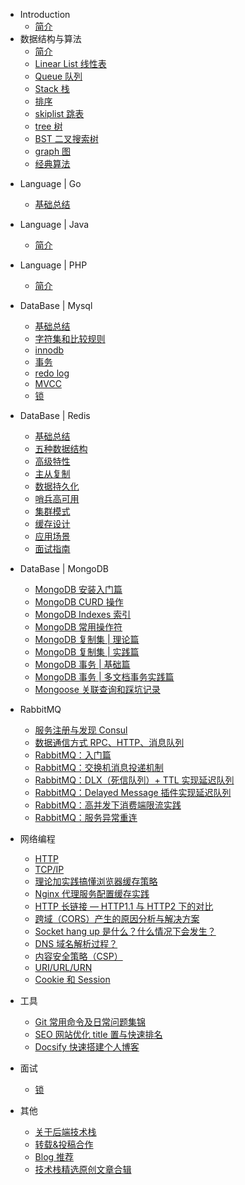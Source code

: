 * Introduction
    * [简介](README.md)
* 数据结构与算法
    - [简介](algorithm/README.md)
    - [Linear List 线性表](/algorithm/linear-list.md)
    - [Queue 队列](/algorithm/queue.md)
    - [Stack 栈](/algorithm/stack.md)
    - [排序](/algorithm/sort.md)
    - [skiplist 跳表](/algorithm/skiplist.md)
    - [tree 树](/algorithm/tree.md)
    - [BST 二叉搜索树](/algorithm/bst.md)
    - [graph  图](/algorithm/graph.md)
    - [经典算法](/algorithm/summary.md)

- Language | Go
    - [基础总结](go/go.md)
- Language | Java
    - [简介](java/README.md)
- Language | PHP
    - [简介](php/README.md)
    
- DataBase | Mysql
    - [基础总结](database/mysql.md)
    - [字符集和比较规则](database/mysql-charset.md)
    - [innodb](database/mysql-innodb.md)    
    - [事务](database/mysql-mvcc.md)
    - [redo log](database/mysql-redo.md)
    - [MVCC](database/mysql-mvcc.md)
    - [锁](database/mysql-lock.md)

- DataBase | Redis
    - [基础总结](/database/redis.md)
    - [五种数据结构](/database/redis-typeof-data.md)
    - [高级特性](/database/redis-advanced-feature.md)
    - [主从复制](/database/redis-master-slave.md)
    - [数据持久化](/database/redis-persistence.md)
    - [哨兵高可用](/database/redis-sentinel.md)
    - [集群模式](/database/redis-cluster.md)
    - [缓存设计](/database/redis-cache.md)
    - [应用场景](/database/redis-scene.md)
    - [面试指南](/database/redis-interview.md)
- DataBase | MongoDB
    - [MongoDB 安装入门篇](/database/mongodb.md)
    - [MongoDB CURD 操作](/database/mongodb-curd.md)
    - [MongoDB Indexes 索引](/database/mongodb-indexes.md)
    - [MongoDB 常用操作符](/database/mongodb-operator.md)
    - [MongoDB 复制集 | 理论篇](/database/mongodb-replication.md)
    - [MongoDB 复制集 | 实践篇](/database/mongodb-replication-pratice.md)
    - [MongoDB 事务 | 基础篇](/database/mongodb-transactions.md)
    - [MongoDB 事务 | 多文档事务实践篇](/database/mongodb-transactions-pratice.md)
    - [Mongoose 关联查询和踩坑记录](/database/mongoose-populate.md)

- RabbitMQ
    - [服务注册与发现 Consul](/microservice/consul.md)
    - [数据通信方式 RPC、HTTP、消息队列](/microservice/data-communication.md)
    - [RabbitMQ：入门篇](/microservice/rabbitmq-base.md)
    - [RabbitMQ：交换机消息投递机制](/microservice/rabbitmq-exchange.md)
    - [RabbitMQ：DLX（死信队列）+ TTL 实现延迟队列](/microservice/rabbitmq-schedule.md)
    - [RabbitMQ：Delayed Message 插件实现延迟队列](/microservice/rabbitmq-delayed-message-exchange.md)
    - [RabbitMQ：高并发下消费端限流实践](/microservice/rabbitmq-prefetch.md)
    - [RabbitMQ：服务异常重连](/microservice/rabbitmq-reconnecting.md)
    
* 网络编程
    * [HTTP](networkprogram/http.md)
    * [TCP/IP](networkprogram/tcpip.md)
    * [理论加实践搞懂浏览器缓存策略](https://github.com/qufei1993/http-protocol/blob/master/docs/http-cache.md)
    * [Nginx 代理服务配置缓存实践](https://github.com/qufei1993/http-protocol/blob/master/docs/nginx-cache.md)
    * [HTTP 长链接 — HTTP1.1 与 HTTP2 下的对比](https://github.com/qufei1993/http-protocol/blob/master/docs/http-keepalive.md)
    * [跨域（CORS）产生的原因分析与解决方案](https://github.com/qufei1993/http-protocol/blob/master/docs/cors.md)
    * [Socket hang up 是什么？什么情况下会发生？](https://github.com/qufei1993/http-protocol/blob/master/docs/socket-hang-up.md)
    * [DNS 域名解析过程？](https://github.com/qufei1993/http-protocol/blob/master/docs/dns-process.md)
    * [内容安全策略（CSP）](https://github.com/qufei1993/http-protocol/blob/master/docs/csp.md)
    * [URI/URL/URN](https://github.com/qufei1993/http-protocol/blob/master/docs/uri-url-urn.md)
    * [Cookie 和 Session](https://github.com/qufei1993/http-protocol/blob/master/docs/cooike-and-session.md)


* 工具
    - [Git 常用命令及日常问题集锦](/tools/git.md)
    - [SEO 网站优化 title 置与快速排名](/tools/seo.md)
    - [Docsify 快速搭建个人博客](/tools/docsify.md)
    
* 面试
    - [锁](interview/lock.md)


* 其他
    - [关于后端技术栈](/other/about-us.md)
    - [转载&投稿合作](/other/reprint-contribution-collaboration.md)
    - [Blog 推荐](/other/blog.md)
    - [技术栈精选原创文章合辑](/other/2020-original-compilation.md)